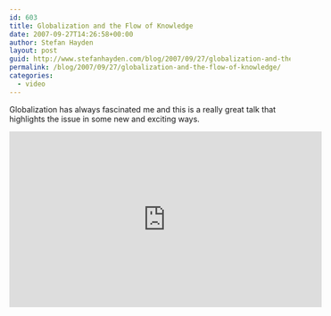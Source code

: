 ```yaml
---
id: 603
title: Globalization and the Flow of Knowledge
date: 2007-09-27T14:26:58+00:00
author: Stefan Hayden
layout: post
guid: http://www.stefanhayden.com/blog/2007/09/27/globalization-and-the-flow-of-knowledge/
permalink: /blog/2007/09/27/globalization-and-the-flow-of-knowledge/
categories:
  - video
---
```

Globalization has always fascinated me and this is a really great talk that highlights the issue in some new and exciting ways.
<iframe width="560" height="315" src="https://www.youtube.com/embed/h8XDceL8jd0" title="YouTube video player" frameborder="0" allow="accelerometer; autoplay; clipboard-write; encrypted-media; gyroscope; picture-in-picture" allowfullscreen></iframe>